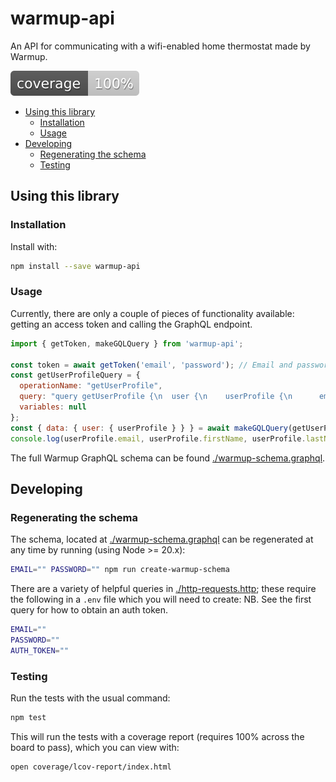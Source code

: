 # warmup-api <!-- omit in toc -->

An API for communicating with a wifi-enabled home thermostat made by Warmup.

![Coverage Badge](./coverage-badge.svg)

- [Using this library](#using-this-library)
  - [Installation](#installation)
  - [Usage](#usage)
- [Developing](#developing)
  - [Regenerating the schema](#regenerating-the-schema)
  - [Testing](#testing)

## Using this library

### Installation

Install with:

```sh
npm install --save warmup-api
```

### Usage

Currently, there are only a couple of pieces of functionality available: getting an access token and calling the GraphQL endpoint.

```js
import { getToken, makeGQLQuery } from 'warmup-api';

const token = await getToken('email', 'password'); // Email and password from the user's my.warmup.com account
const getUserProfileQuery = {
  operationName: "getUserProfile",
  query: "query getUserProfile {\n  user {\n    userProfile {\n      email\n      firstName\n      lastName\n    }\n  }\n}",
  variables: null
};
const { data: { user: { userProfile } } } = await makeGQLQuery(getUserProfileQuery, token);
console.log(userProfile.email, userProfile.firstName, userProfile.lastName );
```

The full Warmup GraphQL schema can be found [./warmup-schema.graphql](./warmup-schema.graphql).

## Developing

### Regenerating the schema

The schema, located at [./warmup-schema.graphql](./warmup-schema.graphql) can be regenerated at any time by running (using Node >= 20.x):

```sh
EMAIL="" PASSWORD="" npm run create-warmup-schema
```

There are a variety of helpful queries in [./http-requests.http](./http-requests.http); these require the following in a `.env` file which you will need to create: NB. See the first query for how to obtain an auth token.

```sh
EMAIL=""
PASSWORD=""
AUTH_TOKEN=""
```

### Testing

Run the tests with the usual command:

```sh
npm test
```

This will run the tests with a coverage report (requires 100% across the board to pass), which you can view with:

```sh
open coverage/lcov-report/index.html
```
